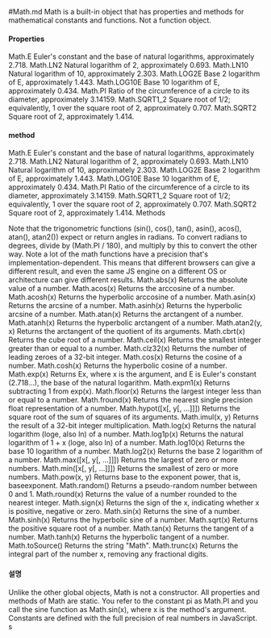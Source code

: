 #Math.md
Math is a built-in object that has properties and methods for mathematical constants and functions. Not a function object.



#### Properties

Math.E
Euler's constant and the base of natural logarithms, approximately 2.718.
Math.LN2
Natural logarithm of 2, approximately 0.693.
Math.LN10
Natural logarithm of 10, approximately 2.303.
Math.LOG2E
Base 2 logarithm of E, approximately 1.443.
Math.LOG10E
Base 10 logarithm of E, approximately 0.434.
Math.PI
Ratio of the circumference of a circle to its diameter, approximately 3.14159.
Math.SQRT1_2
Square root of 1/2; equivalently, 1 over the square root of 2, approximately 0.707.
Math.SQRT2
Square root of 2, approximately 1.414.

#### method

Math.E
Euler's constant and the base of natural logarithms, approximately 2.718.
Math.LN2
Natural logarithm of 2, approximately 0.693.
Math.LN10
Natural logarithm of 10, approximately 2.303.
Math.LOG2E
Base 2 logarithm of E, approximately 1.443.
Math.LOG10E
Base 10 logarithm of E, approximately 0.434.
Math.PI
Ratio of the circumference of a circle to its diameter, approximately 3.14159.
Math.SQRT1_2
Square root of 1/2; equivalently, 1 over the square root of 2, approximately 0.707.
Math.SQRT2
Square root of 2, approximately 1.414.
Methods

Note that the trigonometric functions (sin(), cos(), tan(), asin(), acos(), atan(), atan2()) expect or return angles in radians. To convert radians to degrees, divide by (Math.PI / 180), and multiply by this to convert the other way.
Note a lot of the math functions have a precision that's implementation-dependent. This means that different browsers can give a different result, and even the same JS engine on a different OS or architecture can give different results.
Math.abs(x)
Returns the absolute value of a number.
Math.acos(x)
Returns the arccosine of a number.
Math.acosh(x)
Returns the hyperbolic arccosine of a number.
Math.asin(x)
Returns the arcsine of a number.
Math.asinh(x)
Returns the hyperbolic arcsine of a number.
Math.atan(x)
Returns the arctangent of a number.
Math.atanh(x)
Returns the hyperbolic arctangent of a number.
Math.atan2(y, x)
Returns the arctangent of the quotient of its arguments.
Math.cbrt(x)
Returns the cube root of a number.
Math.ceil(x)
Returns the smallest integer greater than or equal to a number.
Math.clz32(x)
Returns the number of leading zeroes of a 32-bit integer.
Math.cos(x)
Returns the cosine of a number.
Math.cosh(x)
Returns the hyperbolic cosine of a number.
Math.exp(x)
Returns Ex, where x is the argument, and E is Euler's constant (2.718…), the base of the natural logarithm.
Math.expm1(x)
Returns subtracting 1 from exp(x).
Math.floor(x)
Returns the largest integer less than or equal to a number.
Math.fround(x)
Returns the nearest single precision float representation of a number.
Math.hypot([x[, y[, …]]])
Returns the square root of the sum of squares of its arguments.
Math.imul(x, y)
Returns the result of a 32-bit integer multiplication.
Math.log(x)
Returns the natural logarithm (loge, also ln) of a number.
Math.log1p(x)
Returns the natural logarithm of 1 + x (loge, also ln) of a number.
Math.log10(x)
Returns the base 10 logarithm of a number.
Math.log2(x)
Returns the base 2 logarithm of a number.
Math.max([x[, y[, …]]])
Returns the largest of zero or more numbers.
Math.min([x[, y[, …]]])
Returns the smallest of zero or more numbers.
Math.pow(x, y)
Returns base to the exponent power, that is, baseexponent.
Math.random()
Returns a pseudo-random number between 0 and 1.
Math.round(x)
Returns the value of a number rounded to the nearest integer.
Math.sign(x)
Returns the sign of the x, indicating whether x is positive, negative or zero.
Math.sin(x)
Returns the sine of a number.
Math.sinh(x)
Returns the hyperbolic sine of a number.
Math.sqrt(x)
Returns the positive square root of a number.
Math.tan(x)
Returns the tangent of a number.
Math.tanh(x)
Returns the hyperbolic tangent of a number.
Math.toSource()
Returns the string "Math".
Math.trunc(x)
Returns the integral part of the number x, removing any fractional digits.



#### 설명

Unlike the other global objects, Math is not a constructor. All properties and methods of Math are static. You refer to the constant pi as Math.PI and you call the sine function as Math.sin(x), where x is the method's argument. Constants are defined with the full precision of real numbers in JavaScript.
s
